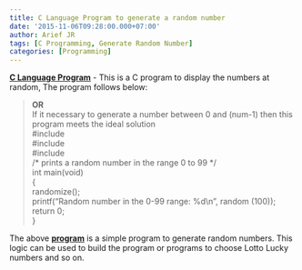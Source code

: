 ```yaml
---
title: C Language Program to generate a random number
date: '2015-11-06T09:28:00.000+07:00'
author: Arief JR
tags: [C Programming, Generate Random Number]
categories: [Programming]
---
```


[**C Language Program**](https://arief-jr.blogspot.com) - This is a C program to display the numbers at random, The program follows below:  

> **OR**  
> If it necessary to generate a number between 0 and (num-1) then this program meets the ideal solution  
> #include  
> #include  
> #include  
> /* prints a random number in the range 0 to 99 */  
> int main(void)  
> {  
> randomize();  
> printf(“Random number in the 0-99 range: %d\\n”, random (100));  
> return 0;  
> }

  
The above [**program**](https://arief-jr.blogspot.com) is a simple program to generate random numbers. This logic can be used to build the program or programs to choose Lotto Lucky numbers and so on.